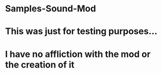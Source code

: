 # Samples-Sound-Mod
# This was just for testing purposes...
# I have no affliction with the mod or the creation of it 
